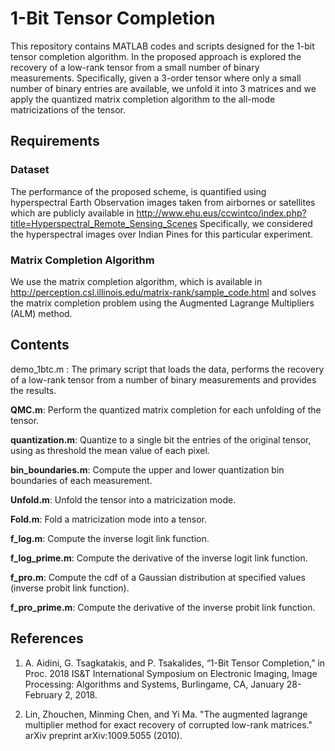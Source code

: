 # 1-Bit Tensor Completion

This repository contains MATLAB codes and scripts designed for the 1-bit tensor completion algorithm.
In the proposed approach is explored the recovery of a low-rank tensor from a small number of binary
measurements. Specifically, given a 3-order tensor where only a small number of binary entries are
available, we unfold it into 3 matrices and we apply the quantized matrix completion algorithm to the
all-mode matricizations of the tensor.

## Requirements

### Dataset
The performance of the proposed scheme, is quantified using hyperspectral Earth Observation images
taken from airbornes or satellites which are publicly available in 
http://www.ehu.eus/ccwintco/index.php?title=Hyperspectral_Remote_Sensing_Scenes
Specifically, we considered the hyperspectral images over Indian Pines for this particular experiment.

### Matrix Completion Algorithm 
We use the matrix completion algorithm, which is available in
http://perception.csl.illinois.edu/matrix-rank/sample_code.html and solves the matrix completion problem
using the Augmented Lagrange Multipliers (ALM) method.

## Contents
demo_1btc.m : The primary script that loads the data, performs the recovery of a low-rank tensor from a
number of binary measurements and provides the results.

**QMC.m**: Perform the quantized matrix completion for each unfolding of the tensor.

**quantization.m**: Quantize to a single bit the entries of the original tensor, using as threshold the
mean value of each pixel.

**bin_boundaries.m**: Compute the upper and lower quantization bin boundaries of each measurement.

**Unfold.m**: Unfold the tensor into a matricization mode.

**Fold.m**: Fold a matricization mode into a tensor.

**f_log.m**: Compute the inverse logit link function.

**f_log_prime.m**: Compute the derivative of the inverse logit link function.

**f_pro.m**: Compute the cdf of a Gaussian distribution at specified values (inverse probit link function).

**f_pro_prime.m**: Compute the derivative of the inverse probit link function.

## References
1. A.  Aidini,  G.  Tsagkatakis,  and P.  Tsakalides,
“1-Bit  Tensor  Completion,” in Proc.  2018 IS&T  International Symposium  on  Electronic  Imaging,
Image  Processing:  Algorithms  and  Systems, Burlingame,  CA,  January  28-February 2, 2018.

2. Lin, Zhouchen, Minming Chen, and Yi Ma.
"The augmented lagrange multiplier method for exact recovery of corrupted low-rank matrices."
arXiv preprint arXiv:1009.5055 (2010).
